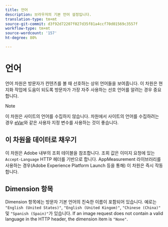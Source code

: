 ```yaml
---
title: 언어
description: 브라우저의 기본 언어 설정입니다.
translation-type: tm+mt
source-git-commit: d3f92d72207f027d35f81a4ccf70d01569c3557f
workflow-type: tm+mt
source-wordcount: '157'
ht-degree: 80%

---
```



# 언어

언어 차원은 방문자가 컨텐츠를 볼 때 선호하는 상위 언어들을 보여줍니다. 이 차원은 현지화 작업에 도움이 되도록 방문자가 가장 자주 사용하는 선호 언어를 알려는 경우 중요합니다.

>[!NOTE]
>
>이 차원은 사이트의 언어를 수집하지 않습니다. 차원에서 사이트의 언어를 수집하려는 경우 [eVar](evar.md)와 같은 사용자 지정 변수를 사용하는 것이 좋습니다.

## 이 차원을 데이터로 채우기

이 차원은 Adobe 내부의 조회 테이블을 참조합니다. 조회 값은 이미지 요청에 있는 `Accept-Language` HTTP 헤더를 기반으로 합니다. AppMeasurement 라이브러리를 사용하는 경우(Adobe Experience Platform Launch 등을 통해) 이 차원은 즉시 작동합니다. 

## Dimension 항목

Dimension 항목에는 방문자 기본 언어의 친숙한 이름이 포함되어 있습니다. 예로는 `"English (United States)"`, `"English (United Kingom)"`, `"Chinese (China)"` 및 `"Spanish (Spain)"`가 있습니다. If an image request does not contain a valid language in the HTTP header, the dimension item is `"None"`.
